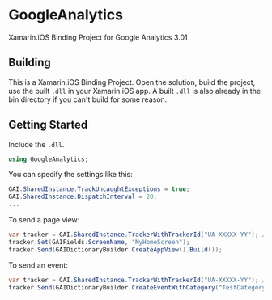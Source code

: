 # GoogleAnalytics

Xamarin.iOS Binding Project for Google Analytics 3.01

## Building

This is a Xamarin.iOS Binding Project. Open the solution, build the project, use the built `.dll` in your Xamarin.iOS app. A built `.dll` is also already in the bin directory if you can't build for some reason.  

## Getting Started

Include the `.dll`.

```cs
using GoogleAnalytics;
```

You can specify the settings like this:

```cs
GAI.SharedInstance.TrackUncaughtExceptions = true;
GAI.SharedInstance.DispatchInterval = 20;
...
```

To send a page view:

```cs
var tracker = GAI.SharedInstance.TrackerWithTrackerId("UA-XXXXX-YY"); // Input your GA tracking Id. 
tracker.Set(GAIFields.ScreenName, "MyHomeScreen");
tracker.Send(GAIDictionaryBuilder.CreateAppView().Build());
```

To send an event:

```cs
var tracker = GAI.SharedInstance.TrackerWithTrackerId("UA-XXXXX-YY"); // Input your GA tracking Id. 
tracker.Send(GAIDictionaryBuilder.CreateEventWithCategory("TestCategory1", "TestingAction1", "TestLabel1", 0).Build());
```



